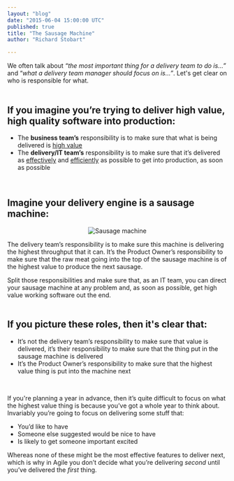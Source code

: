 ```yaml
---
layout: "blog"
date: "2015-06-04 15:00:00 UTC"
published: true
title: "The Sausage Machine"
author: "Richard Stobart"

---
```


We often talk about <i>“the most important thing for a delivery team to do is…”</i> and “<i>what a delivery team manager should focus on is…”</i>. Let's get clear on who is responsible for what.<br/>
<br/>

<h2 "View public profile"">If you imagine you’re trying to deliver high value, high quality software into production:</h2>

* The <b>business team’s</b> responsibility is to make sure that what is being delivered is <u>high value</u>
* The <b>delivery/IT team’s</b> responsibility is to make sure that it’s delivered as <u>effectively</u> and <u>efficiently</u> as possible to get into production, as soon as possible<br/>
<br/>

<h2 "View public profile"">Imagine your delivery engine is a sausage machine:</h2>

<p align="center"><img src="http://bit.ly/1cvUAGS" alt="Sausage machine"></p>

The delivery team’s responsibility is to make sure this machine is delivering the highest throughput that it can. It’s the Product Owner’s responsibility to make sure that the raw meat going into the top of the sausage machine is of the highest value to produce the next sausage.<br/>

Split those responsibilities and make sure that, as an IT team, you can direct your sausage machine at any problem and, as soon as possible, get high value working software out the end.<br/>
<br/>

<h2 "View public profile"">If you picture these roles, then it's clear that:</h2>

* It’s not the delivery team’s responsibility to make sure that value is delivered, it’s their responsibility to make sure that the thing put in the sausage machine is delivered<br/>
* It’s the Product Owner’s responsibility to make sure that the highest value thing is put into the machine next<br/>
<br/>

If you're planning a year in advance, then it’s quite difficult to focus on what the highest value thing is because you’ve got a whole year to think about. Invariably you’re going to focus on delivering some stuff that:<br/>

* You’d like to have<br/>
* Someone else suggested would be nice to have<br/>
* Is likely to get someone important excited<br/>

Whereas none of these might be the most effective features to deliver next, which is why in Agile you don’t decide what you’re delivering <i>second</i> until you’ve delivered the <i>first</i> thing.
